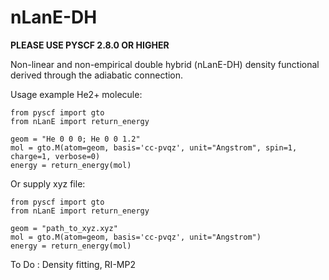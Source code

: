 # nLanE-DH
**PLEASE USE PYSCF 2.8.0 OR HIGHER**

Non-linear and non-empirical double hybrid (nLanE-DH) density functional derived through the adiabatic connection.

Usage example He2+ molecule:
```
from pyscf import gto
from nLanE import return_energy

geom = "He 0 0 0; He 0 0 1.2" 
mol = gto.M(atom=geom, basis='cc-pvqz', unit="Angstrom", spin=1, charge=1, verbose=0)
energy = return_energy(mol)
```

Or supply xyz file:
```
from pyscf import gto
from nLanE import return_energy

geom = "path_to_xyz.xyz"
mol = gto.M(atom=geom, basis='cc-pvqz', unit="Angstrom")
energy = return_energy(mol)
```

To Do : Density fitting, RI-MP2
